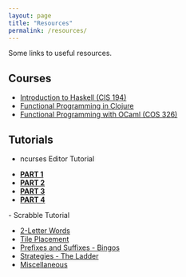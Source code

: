 ```yaml
---
layout: page
title: "Resources"
permalink: /resources/
---
```


Some links to useful resources.

## Courses

- [Introduction to Haskell (CIS 194)][hs]
- [Functional Programming in Clojure][clj]
- [Functional Programming with OCaml (COS 326)][ml]


## Tutorials

- ncurses Editor Tutorial
<div class="navlist">
    <ul>
        <li><a href="/tutorial/c++/2015/02/01/ncurses-editor-tutorial-01.html"><b>PART 1</b></a></li>
        <li><a href="/tutorial/c++/2015/02/01/ncurses-editor-tutorial-02.html"><b>PART 2</b></a></li>
        <li><a href="/tutorial/c++/2015/02/04/ncurses-editor-tutorial-03.html"><b>PART 3</b></a></li>
        <li><a href="/tutorial/c++/2015/02/07/ncurses-editor-tutorial-04.html"><b>PART 4</b></a></li>
    </ul>
</div>
- Scrabble Tutorial
<div class="navlist">
    <ul>
        <li><a href="#">2-Letter Words</a></li>
        <li><a href="#">Tile Placement</a></li>
        <li><a href="#">Prefixes and Suffixes - Bingos</a></li>
        <li><a href="#">Strategies - The Ladder</a></li>
        <li><a href="#">Miscellaneous</a></li>
    </ul>
</div>




[hs]: http://www.seas.upenn.edu/~cis194/
[clj]: http://iloveponies.github.io/120-hour-epic-sax-marathon/index.html
[ml]: http://www.cs.princeton.edu/courses/archive/fall14/cos326/
